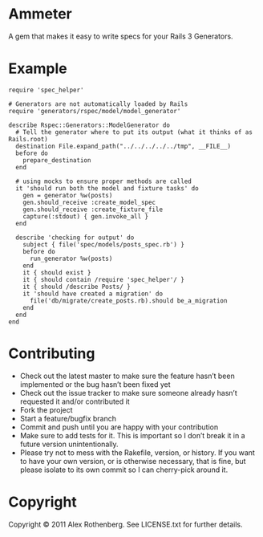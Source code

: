 # Ammeter

A gem that makes it easy to write specs for your Rails 3 Generators.

# Example

    require 'spec_helper'

    # Generators are not automatically loaded by Rails
    require 'generators/rspec/model/model_generator'

    describe Rspec::Generators::ModelGenerator do
      # Tell the generator where to put its output (what it thinks of as Rails.root)
      destination File.expand_path("../../../../../tmp", __FILE__)
      before do
        prepare_destination
      end

      # using mocks to ensure proper methods are called
      it 'should run both the model and fixture tasks' do
        gen = generator %w(posts)
        gen.should_receive :create_model_spec
        gen.should_receive :create_fixture_file
        capture(:stdout) { gen.invoke_all }
      end

      describe 'checking for output' do
        subject { file('spec/models/posts_spec.rb') }
        before do
          run_generator %w(posts)
        end
        it { should exist }
        it { should contain /require 'spec_helper'/ }
        it { should /describe Posts/ }
        it 'should have created a migration' do
          file('db/migrate/create_posts.rb).should be_a_migration
        end
      end
    end


# Contributing

* Check out the latest master to make sure the feature hasn’t been implemented or the bug hasn’t been fixed yet
* Check out the issue tracker to make sure someone already hasn’t requested it and/or contributed it
* Fork the project
* Start a feature/bugfix branch
* Commit and push until you are happy with your contribution
* Make sure to add tests for it. This is important so I don’t break it in a future version unintentionally.
* Please try not to mess with the Rakefile, version, or history. If you want to have your own version, or is otherwise necessary, that is fine, but please isolate to its own commit so I can cherry-pick around it.

# Copyright

Copyright © 2011 Alex Rothenberg. See LICENSE.txt for further details.
